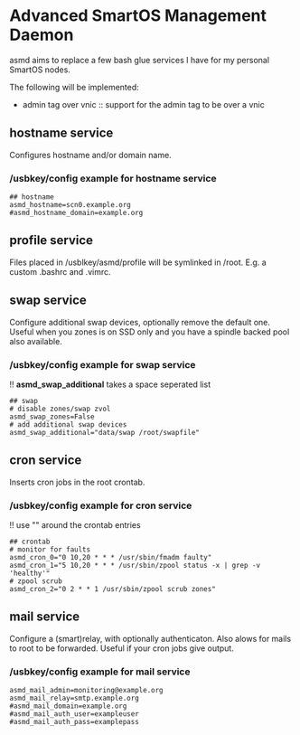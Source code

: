 # Advanced SmartOS Management Daemon
asmd aims to replace a few bash glue services 
 I have for my personal SmartOS nodes.

The following will be implemented:

* admin tag over vnic :: support for the admin tag to be over a vnic

## hostname service
Configures hostname and/or domain name.
### /usbkey/config example for hostname service
```
## hostname
asmd_hostname=scn0.example.org
#asmd_hostname_domain=example.org
```

## profile service
Files placed in /usblkey/asmd/profile will be symlinked in 
 /root. E.g. a custom .bashrc and .vimrc.

## swap service
Configure additional swap devices, optionally remove the default one.
Useful when you zones is on SSD only and you have a spindle backed pool also available.
### /usbkey/config example for swap service
!! **asmd_swap_additional** takes a space seperated list
```
## swap
# disable zones/swap zvol
asmd_swap_zones=False
# add additional swap devices
asmd_swap_additional="data/swap /root/swapfile"
```

## cron service
Inserts cron jobs in the root crontab.
### /usbkey/config example for cron service
!! use "" around the crontab entries
```
## crontab
# monitor for faults
asmd_cron_0="0 10,20 * * * /usr/sbin/fmadm faulty"
asmd_cron_1="5 10,20 * * * /usr/sbin/zpool status -x | grep -v 'healthy'"
# zpool scrub
asmd_cron_2="0 2 * * 1 /usr/sbin/zpool scrub zones"
```

## mail service
Configure a (smart)relay, with optionally authenticaton.
Also alows for mails to root to be forwarded. Useful if your cron jobs give output.
### /usbkey/config example for mail service
```
asmd_mail_admin=monitoring@example.org
asmd_mail_relay=smtp.example.org
#asmd_mail_domain=example.org
#asmd_mail_auth_user=exampleuser
#asmd_mail_auth_pass=examplepass
```
